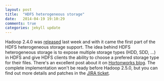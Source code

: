 ```yaml
---
layout: post
title:  "HDFS heterogeneous storage"
date:   2014-04-19 19:10:29
comments: true
categories: jekyll update
---
```


Hadoop 2.4.0 was [released](http://hadoop.apache.org/docs/r2.4.0/hadoop-project-dist/hadoop-common/releasenotes.html) last week and with it came the first part of the HDFS heterogeneous storage support.
The idea behind HDFS heterogeneous storage is to expose multiple storage types (HDD, SDD, ...) in HDFS and give HDFS clients the ability to choose a prefered storage type for their files. There's an excellent post about it on [Hortonworks blog](http://hortonworks.com/blog/heterogeneous-storages-hdfs/).
The complete implementation won't be ready before Hadoop 2.5.0, but you can find out more details and patches in the [JIRA ticket](https://issues.apache.org/jira/browse/HDFS-2832).  

